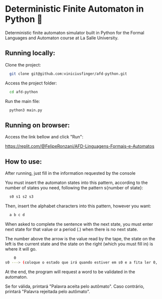 
# Deterministic Finite Automaton in Python 🐍

Deterministic finite automaton simulator built in Python for the Formal Languages and Automaton course at La Salle University.


## Running locally:

Clone the project:

```bash
  git clone git@github.com:viniciusfinger/afd-python.git
```

Access the project folder:

```bash
  cd afd-python
```

Run the main file:

```bash
  python3 main.py
```
## Running on browser:

Access the link bellow and click "Run":

https://replit.com/@FelipeRonzani/AFD-Linguagens-Formais-e-Automatos

## How to use:

After running, just fill in the information requested by the console

You must insert the automaton states into this pattern, according to the number of states you need, following the pattern s{number of state}:

```bash
  s0 s1 s2 s3
```

Then, insert the alphabet characters into this pattern, however you want:

```bash
  a b c d
```

When asked to complete the sentence with the next state, you must enter next state for that value or a period (.) when there is no next state.

The number above the arrow is the value read by the tape, the state on the left is the current state and the state on the right (which you must fill in) is where it will go.

```bash
    0
s0 ---> (coloque o estado que irá quando estiver em s0 e a fita ler 0, ou ponto (.) caso não haja transição)
```

At the end, the program will request a word to be validated in the automaton.

Se for válida, printará "Palavra aceita pelo autômato". Caso contrário, printará "Palavra rejeitada pelo autômato".

